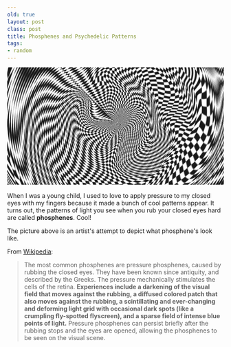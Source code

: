 ```yaml
---
old: true
layout: post
class: post
title: Phosphenes and Psychedelic Patterns
tags:
- random
---
```


![Phosphene Artistic Depiction](/images/phosphene-artistic-depiction.gif)

When I was a young child, I used to love to apply pressure to my closed eyes with my fingers because it made a bunch of cool patterns appear. It turns out, the patterns of light you see when you rub your closed eyes hard are called **phosphenes**. Cool!

The picture above is an artist's attempt to depict what phosphene's look like.

From [Wikipedia](http://en.wikipedia.org/wiki/Phosphene):

> The most common phosphenes are pressure phosphenes, caused by rubbing the closed eyes. They have been known since antiquity, and described by the Greeks. The pressure mechanically stimulates the cells of the retina. **Experiences include a darkening of the visual field that moves against the rubbing, a diffused colored patch that also moves against the rubbing, a scintillating and ever-changing and deforming light grid with occasional dark spots (like a crumpling fly-spotted flyscreen), and a sparse field of intense blue points of light.** Pressure phosphenes can persist briefly after the rubbing stops and the eyes are opened, allowing the phosphenes to be seen on the visual scene.
